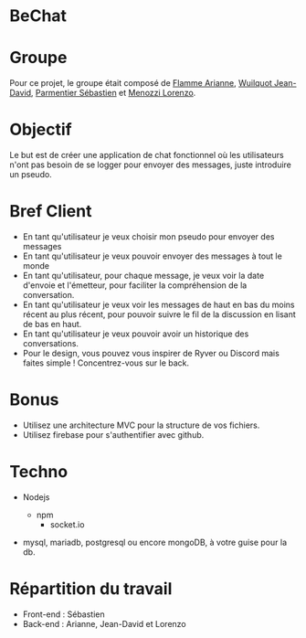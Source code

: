 # BeChat

# Groupe
Pour ce projet, le groupe était composé de [Flamme Arianne](https://github.com/flammeariane), [Wuilquot Jean-David](https://github.com/jeandavidwuilquot), [Parmentier Sébastien](https://github.com/ParmentierS) et [Menozzi Lorenzo](https://github.com/Menozzilorenzo).

# Objectif
Le but est de créer une application de chat fonctionnel où les utilisateurs n'ont pas besoin de se logger pour envoyer des messages, juste introduire un pseudo.

# Bref Client
* En tant qu'utilisateur je veux choisir mon pseudo pour envoyer des messages
* En tant qu'utilisateur je veux pouvoir envoyer des messages à tout le monde
* En tant qu'utilisateur, pour chaque message, je veux voir la date d'envoie et l'émetteur, pour faciliter la compréhension de la conversation.
* En tant qu'utilisateur je veux voir les messages de haut en bas du moins récent au plus récent, pour pouvoir suivre le fil de la discussion en lisant de bas en haut.
* En tant qu'utilisateur je veux pouvoir avoir un historique des conversations.
* Pour le design, vous pouvez vous inspirer de Ryver ou Discord mais faites simple ! Concentrez-vous sur le back.

# Bonus
* Utilisez une architecture MVC pour la structure de vos fichiers.
* Utilisez firebase pour s'authentifier avec github.

# Techno
* Nodejs 
  * npm
    * socket.io

* mysql, mariadb, postgresql ou encore mongoDB, à votre guise pour la db.

# Répartition du travail
* Front-end : Sébastien
* Back-end : Arianne, Jean-David et Lorenzo
